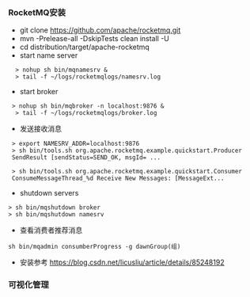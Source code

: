 ### RocketMQ安装
- git clone https://github.com/apache/rocketmq.git
-  mvn -Prelease-all -DskipTests clean install -U
- cd distribution/target/apache-rocketmq
- start name server 
~~~
  > nohup sh bin/mqnamesrv &
  > tail -f ~/logs/rocketmqlogs/namesrv.log
~~~
- start broker
~~~
 > nohup sh bin/mqbroker -n localhost:9876 &
  > tail -f ~/logs/rocketmqlogs/broker.log 
~~~
- 发送接收消息
~~~
 > export NAMESRV_ADDR=localhost:9876
 > sh bin/tools.sh org.apache.rocketmq.example.quickstart.Producer
 SendResult [sendStatus=SEND_OK, msgId= ...

 > sh bin/tools.sh org.apache.rocketmq.example.quickstart.Consumer
 ConsumeMessageThread_%d Receive New Messages: [MessageExt...
~~~
- shutdown servers
~~~
> sh bin/mqshutdown broker
> sh bin/mqshutdown namesrv
~~~

- 查看消费者推荐消息
~~~
sh bin/mqadmin consumberProgress -g dawnGroup(组)
~~~
- 安装参考 https://blog.csdn.net/licusliu/article/details/85248192
### 可视化管理
